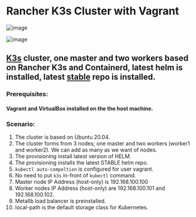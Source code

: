 # Rancher K3s Cluster with Vagrant
   ![image](https://user-images.githubusercontent.com/4406186/163509499-aaa5da7d-6673-445e-a790-956de25e9502.png)

![image](https://user-images.githubusercontent.com/4406186/163509533-96c2260b-d242-40c4-984b-f42ea426ffc2.png)


## [K3s](https://k3s.io/) cluster, one master and two workers based on Rancher K3s and Containerd, latest helm is installed, latest [stable](https://github.com/helm/charts/tree/master/stable) repo is installed. 


### Prerequisites:
#### Vagrant and VirtualBox installed on the the host machine. 

### Scenario:
1.  The cluster is based on Ubuntu 20.04.
3.  The cluster forms from 3 nodes; one master and two workers (worker1 and worker2). We can add as many as we want of nodes.
4.  The provisioning install latest version of HELM.
5.  The provisioning installs the latest STABLE helm repo.
6.  `kubectl auto-compeltion` is configured for user vagrant.
7.  No need to put `k3s` in-front of `kubectl` command.
8.  Master node IP Address (host-only) is 192.168.100.100
9.  Worker nodes IP Address (host-only) are 192.168.100.101 and 192.168.100.102.
10. Metallb load balancer is preinstalled.
11. local-path is the default storage class for Kubernetes.
